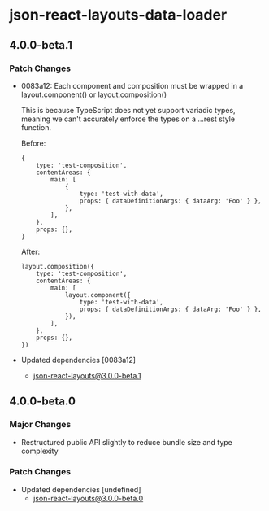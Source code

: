 # json-react-layouts-data-loader

## 4.0.0-beta.1

### Patch Changes

-   0083a12: Each component and composition must be wrapped in a layout.component() or layout.composition()

    This is because TypeScript does not yet support variadic types, meaning we can't accurately enforce the types on a ...rest style function.

    Before:

    ```
    {
        type: 'test-composition',
        contentAreas: {
            main: [
                {
                    type: 'test-with-data',
                    props: { dataDefinitionArgs: { dataArg: 'Foo' } },
                },
            ],
        },
        props: {},
    }
    ```

    After:

    ```
    layout.composition({
        type: 'test-composition',
        contentAreas: {
            main: [
                layout.component({
                    type: 'test-with-data',
                    props: { dataDefinitionArgs: { dataArg: 'Foo' } },
                }),
            ],
        },
        props: {},
    })
    ```

-   Updated dependencies [0083a12]
    -   json-react-layouts@3.0.0-beta.1

## 4.0.0-beta.0

### Major Changes

-   Restructured public API slightly to reduce bundle size and type complexity

### Patch Changes

-   Updated dependencies [undefined]
    -   json-react-layouts@3.0.0-beta.0
